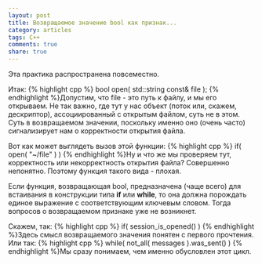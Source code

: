 ```yaml
---
layout: post
title: Возвращаемое значение bool как признак...
category: articles
tags: C++
comments: true
share: true
---
```

Эта практика распространена повсеместно.

Итак:
{% highlight cpp %}
bool open( std::string const& file );
{% endhighlight %}Допустим, что file - это путь к файлу, и мы его открываем. Не так важно, где тут у нас объект (поток или, скажем, дескриптор), ассоциированный с открытым файлом, суть не в этом. Суть в возвращаемом значении, поскольку именно оно (очень часто) сигнализирует нам о корректности открытия файла.

Вот как может выглядеть вызов этой функции:
{% highlight cpp %}
if( open( "~/file" ) )
{% endhighlight %}Ну и что же мы проверяем тут, корректность или некорректность открытия файла? Совершенно непонятно. Поэтому функция такого вида - плохая.

Если функция, возвращающая bool, предназначена (чаще всего) для встаивания в конструкции типа **if** или **while**, то она должна порождать единое выражение с соответствующим ключевым словом. Тогда вопросов о возвращаемом признаке уже не возникнет.

Скажем, так:
{% highlight cpp %}
if( session_is_opened() )
{% endhighlight %}Здесь смысл возвращаемого значения понятен с первого прочтения. Или так:
{% highlight cpp %}
while( not_all( messages ).was_sent() )
{% endhighlight %}Мы сразу понимаем, чем именно обусловлен этот цикл.
